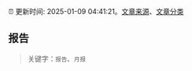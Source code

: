:alarm_clock: 更新时间: 2025-01-09 04:41:21。[文章来源](/README.md)、[文章分类](/TAGS.md)

## 报告


> 关键字：`报告`、`月报`



